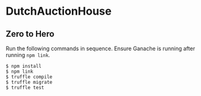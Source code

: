 # DutchAuctionHouse

## Zero to Hero

Run the following commands in sequence. Ensure Ganache is running after running `npm link`.

```
$ npm install
$ npm link
$ truffle compile
$ truffle migrate
$ truffle test
```
